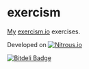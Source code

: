 exercism
========

[My](http://exercism.io/tiagoefmoraes) [exercism.io](http://exercism.io/) exercises.

Developed on [![Nitrous.io](https://nitrous-image-icons.s3.amazonaws.com/quickstart.svg)](https://www.nitrous.io/quickstart)

[![Bitdeli Badge](https://d2weczhvl823v0.cloudfront.net/tiagoefmoraes/exercism/trend.png)](https://bitdeli.com/free "Bitdeli Badge")


